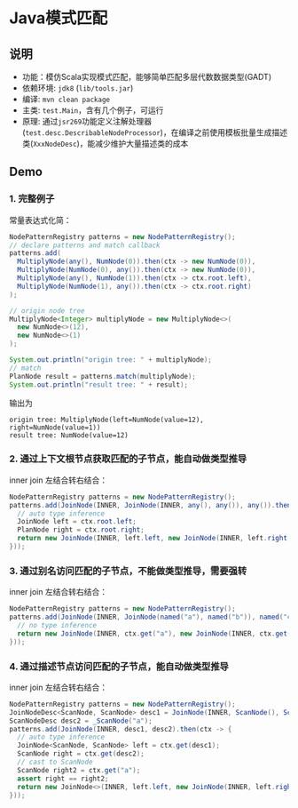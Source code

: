 # Java模式匹配
## 说明
- 功能：模仿Scala实现模式匹配，能够简单匹配多层代数数据类型(GADT)
- 依赖环境: `jdk8` (`lib/tools.jar`)
- 编译: `mvn clean package`
- 主类: `test.Main`，含有几个例子，可运行
- 原理: 通过`jsr269`功能定义注解处理器(`test.desc.DescribableNodeProcessor`)，在编译之前使用模板批量生成描述类(`XxxNodeDesc`)，能减少维护大量描述类的成本


## Demo
### 1. 完整例子
常量表达式化简：
```java
NodePatternRegistry patterns = new NodePatternRegistry();
// declare patterns and match callback
patterns.add(
  MultiplyNode(any(), NumNode(0)).then(ctx -> new NumNode(0)),
  MultiplyNode(NumNode(0), any()).then(ctx -> new NumNode(0)),
  MultiplyNode(any(), NumNode(1)).then(ctx -> ctx.root.left),
  MultiplyNode(NumNode(1), any()).then(ctx -> ctx.root.right)
);

// origin node tree
MultiplyNode<Integer> multiplyNode = new MultiplyNode<>(
  new NumNode<>(12),
  new NumNode<>(1)
);

System.out.println("origin tree: " + multiplyNode);
// match
PlanNode result = patterns.match(multiplyNode);
System.out.println("result tree: " + result);
```

输出为
```text
origin tree: MultiplyNode(left=NumNode(value=12), right=NumNode(value=1))
result tree: NumNode(value=12)
```


### 2. 通过上下文根节点获取匹配的子节点，能自动做类型推导
inner join 左结合转右结合：
```java
NodePatternRegistry patterns = new NodePatternRegistry();
patterns.add(JoinNode(INNER, JoinNode(INNER, any(), any()), any()).then(ctx -> {
  // auto type inference
  JoinNode left = ctx.root.left;
  PlanNode right = ctx.root.right;
  return new JoinNode(INNER, left.left, new JoinNode(INNER, left.right, right));
}));
```

### 3. 通过别名访问匹配的子节点，不能做类型推导，需要强转
inner join 左结合转右结合：
```java
NodePatternRegistry patterns = new NodePatternRegistry();
patterns.add(JoinNode(INNER, JoinNode(named("a"), named("b")), named("c")).then(ctx -> {
  // no type inference
  return new JoinNode(INNER, ctx.get("a"), new JoinNode(INNER, ctx.get("b"), ctx.get("c")));
}));
```

### 4. 通过描述节点访问匹配的子节点，能自动做类型推导
inner join 左结合转右结合：
```java
NodePatternRegistry patterns = new NodePatternRegistry();
JoinNodeDesc<ScanNode, ScanNode> desc1 = JoinNode(INNER, ScanNode(), ScanNode());
ScanNodeDesc desc2 = _ScanNode("a");
patterns.add(JoinNode(INNER, desc1, desc2).then(ctx -> {
  // auto type inference
  JoinNode<ScanNode, ScanNode> left = ctx.get(desc1);
  ScanNode right = ctx.get(desc2);
  // cast to ScanNode
  ScanNode right2 = ctx.get("a");
  assert right == right2;
  return new JoinNode<>(INNER, left.left, new JoinNode(INNER, left.right, right));
}));
```